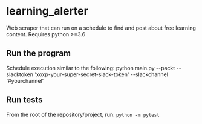 # learning_alerter
Web scraper that can run on a schedule to find and post about free learning content. Requires python >=3.6 

## Run the program
Schedule execution similar to the following:
python main.py --packt --slacktoken 'xoxp-your-super-secret-slack-token' --slackchannel '#yourchannel'

## Run tests
From the root of the repository/project, run:
`python -m pytest`
